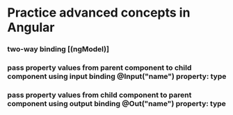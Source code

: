 # Practice advanced concepts in Angular

### two-way binding [(ngModel)]
### pass property values from parent component to child component using input binding @Input("name") property: type
### pass property values from child component to parent component using output binding @Out("name") property: type
